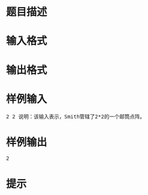 

# 题目描述



# 输入格式



# 输出格式



# 样例输入


<pre>2 2 说明：该输入表示，Smith管辖了2*2的一个邮筒点阵。</pre>

# 样例输出


<pre>2</pre>

# 提示


<p>
<img src="/upload/image/20130101/20130101180034_45084.png" alt=""/> 
</p>
